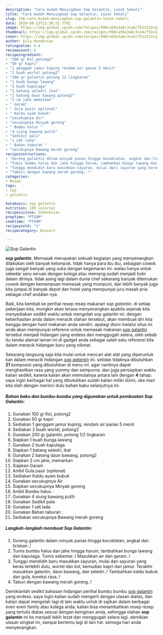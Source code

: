 ```yaml
---
description: "Cara mudah Menyiapkan Sop Galantin, Lezat Sekali"
title: "Cara mudah Menyiapkan Sop Galantin, Lezat Sekali"
slug: 256-cara-mudah-menyiapkan-sop-galantin-lezat-sekali
date: 2020-08-13T22:50:52.778Z
image: https://img-global.cpcdn.com/recipes/998ca50a3a6c3ce6/751x532cq70/sop-galantin-foto-resep-utama.jpg
thumbnail: https://img-global.cpcdn.com/recipes/998ca50a3a6c3ce6/751x532cq70/sop-galantin-foto-resep-utama.jpg
cover: https://img-global.cpcdn.com/recipes/998ca50a3a6c3ce6/751x532cq70/sop-galantin-foto-resep-utama.jpg
author: Eula Henderson
ratingvalue: 4.4
reviewcount: 4
recipeingredient:
- "100 gr Kol potong2"
- "50 gr kapri"
- "1 genggam jamur kuping rendam air panas 5 menit"
- "2 buah wortel potong2"
- "200 gr galantin potong 12 lingkaran"
- "1 buah bunga lawang"
- "2 buah kapulaga"
- "1 batang seledri ikat"
- "2 batang daun bawang potong2"
- "2 cm jahe memarkan"
- " Garam"
- " Gula pasir optional"
- " Kaldu ayam bubuk"
- "secukupnya Air"
- "secukupnya Minyak goreng"
- " Bumbu halus "
- "4 siung bawang putih"
- "Sedikit pala"
- "1 sdt lada"
- " Bahan taburan "
- "secukupnya Bawang merah goreng"
recipeinstructions:
- "Goreng galantin dalam minyak panas hingga kecoklatan, angkat dan tiriskan..!"
- "Tumis bumbu halus dan jahe hingga harum, tambahkan bunga lawang dan kapulaga. Tumis sebentar..! Masukkan air dan garam..!"
- "Tunggu mendidih baru masukkan sayuran, mulai dari sayuran yang keras terlebih dulu, wortel dan kol, kemudian kapri dan jamur. Terakhir masukkan galantin, daun bawang, dan seledri..! Tambahkan kaldu bubuk dan gula, koreksi rasa..!"
- "Taburi dengan bawang merah goreng..!"
categories:
- Resep
tags:
- sop
- galantin

katakunci: sop galantin 
nutrition: 189 calories
recipecuisine: Indonesian
preptime: "PT10M"
cooktime: "PT49M"
recipeyield: "1"
recipecategory: Dessert

---
```



![Sop Galantin](https://img-global.cpcdn.com/recipes/998ca50a3a6c3ce6/751x532cq70/sop-galantin-foto-resep-utama.jpg)

<b><i>sop galantin</i></b>, Memasak merupakan sebuah kegiatan yang menyenangkan dilakukan oleh banyak kelompok. tidak hanya para ibu ibu, sebagian cowok juga sangat banyak yang suka dengan kegemaran ini. walau hanya untuk sekedar seru seruan dengan kolega atau memang sudah menjadi hobi dalam dirinya. tidak asing lagi dalam dunia chef sekarang banyak ditemukan cowok dengan kemampuan memasak yang mumpuni, dan lebih banyak juga kita jumpai di banyak depot dan hotel yang mempunyai juru masak pria sebagai chef andalan nya.

Baik, kita kembali ke perihal resep resep makanan <i>sop galantin</i>. di setiap pekerjaan kita, mungkin akan terasa menyenangkan apabila sejenak kita menyediakan sedikit waktu untuk mengolah sop galantin ini. dengan keberhasilan anda dalam meracik olahan tersebut, akan membuat diri kita bangga dengan hasil makanan anda sendiri. apalagi disini melalui situs ini anda akan mempunyai referensi untuk memasak makanan <u>sop galantin</u> tersebut menjadi hidangan yang endess dan menggugah selera, oleh sebab itu tandai alamat laman ini di gadget anda sebagai salah satu referensi kita dalam meracik hidangan baru yang nikmat.




Sekarang langsung saja kita mulai untuk mencari alat alat yang diperuntuk kan dalam meracik hidangan <u><i>sop galantin</i></u> ini. setidak tidaknya dibutuhkan <b>21</b> komposisi yang dibutuhkan di menu ini. agar nantinya dapat menghasilkan rasa yang yummy dan sempurna. dan juga persiapkan waktu kalian sedikit, karena kalian akan memulainya antara lain dengan <b>4</b> tahap. saya ingin berbagai hal yang dibutuhkan sudah kalian miliki disini, oke mari kita olah dengan merinci dulu bahan baku selanjutnya ini.

<!--inarticleads1-->

##### Bahan baku dan bumbu-bumbu yang digunakan untuk pembuatan Sop Galantin:

1. Gunakan 100 gr Kol, potong2
1. Gunakan 50 gr kapri
1. Sediakan 1 genggam jamur kuping, rendam air panas 5 menit
1. Sediakan 2 buah wortel, potong2
1. Gunakan 200 gr galantin, potong 1/2 lingkaran
1. Siapkan 1 buah bunga lawang
1. Gunakan 2 buah kapulaga
1. Siapkan 1 batang seledri, ikat
1. Gunakan 2 batang daun bawang, potong2
1. Siapkan 2 cm jahe, memarkan
1. Siapkan  Garam
1. Ambil  Gula pasir (optional)
1. Sediakan  Kaldu ayam bubuk
1. Gunakan secukupnya Air
1. Siapkan secukupnya Minyak goreng
1. Ambil  Bumbu halus :
1. Gunakan 4 siung bawang putih
1. Gunakan Sedikit pala
1. Gunakan 1 sdt lada
1. Gunakan  Bahan taburan :
1. Sediakan secukupnya Bawang merah goreng




<!--inarticleads2-->

##### Langkah-langkah membuat Sop Galantin:

1. Goreng galantin dalam minyak panas hingga kecoklatan, angkat dan tiriskan..!
1. Tumis bumbu halus dan jahe hingga harum, tambahkan bunga lawang dan kapulaga. Tumis sebentar..! Masukkan air dan garam..!
1. Tunggu mendidih baru masukkan sayuran, mulai dari sayuran yang keras terlebih dulu, wortel dan kol, kemudian kapri dan jamur. Terakhir masukkan galantin, daun bawang, dan seledri..! Tambahkan kaldu bubuk dan gula, koreksi rasa..!
1. Taburi dengan bawang merah goreng..!




Demikianlah sedikit bahasan hidangan perihal bumbu bumbu <u>sop galantin</u> yang endess. saya ingin kalian sudah mengerti dengan ulasan diatas, dan kalian dapat mengolah lagi di lain waktu untuk di sajikan dalam berbagai even even family atau kolega anda. kalian bisa menambahkan resep resep yang tertulis diatas sesuai dengan keinginan anda, sehingga olahan <b>sop galantin</b> ini bs menjadi lebih lezat dan menggugah selera lagi. demikian ulasan singkat ini, sampai bertemu lagi di lain hal. semoga hari anda menyenangkan.
